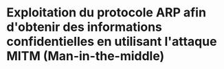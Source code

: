 # Exploitation du protocole ARP afin d'obtenir des informations confidentielles en utilisant l'attaque MITM (Man-in-the-middle)
